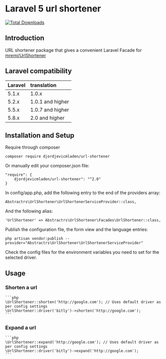 # Laravel 5 url shortener

[![Total Downloads](https://img.shields.io/packagist/dt/waavi/url-shortener.svg?style=flat-square)](https://packagist.org/packages/djordjevicmladen/url-shortener)

## Introduction

URL shortener package that gives a convenient Laravel Facade for [mremi/UrlShortener](https://github.com/mremi/UrlShortener)

## Laravel compatibility

 Laravel  | translation
:---------|:----------
 5.1.x    | 1.0.x
 5.2.x    | 1.0.1 and higher
 5.5.x    | 1.0.7 and higher
 5.8.x    | 2.0 and higher

## Installation and Setup

Require through composer

    composer require djordjevicmladen/url-shortener

Or manually edit your composer.json file:

    "require": {
        djordjevicmladen/url-shortener": "^2.0"
    }

In config/app.php, add the following entry to the end of the providers array:

    Abstractrs\UrlShortener\UrlShortenerServiceProvider::class,

And the following alias:

    'UrlShortener' => Abstractrs\UrlShortener\Facades\UrlShortener::class,

Publish the configuration file, the form view and the language entries:

    php artisan vendor:publish --provider="Abstractrs\UrlShortener\UrlShortenerServiceProvider"

Check the config files for the environment variables you need to set for the selected driver.

## Usage

### Shorten a url

    ```php
    \UrlShortener::shorten('http://google.com'); // Uses default driver as per config settings
    \UrlShortener::driver('bitly')->shorten('http://google.com');
    ```

### Expand a url

    ```php
    \UrlShortener::expand('http://google.com'); // Uses default driver as per config settings
    \UrlShortener::driver('bitly')->expand('http://google.com');
    ```

